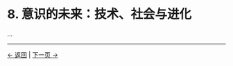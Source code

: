 # 8. 意识的未来：技术、社会与进化

...

---
<div class="navigation-links">
<a href="07_展望与伦理影响.md" class="nav-link prev-link">← 返回</a> | <a href="09_开放性问题.md" class="nav-link next-link">下一页 →</a>
</div>
